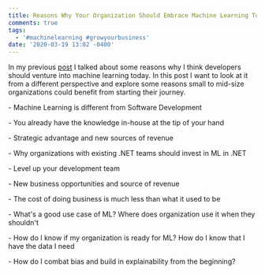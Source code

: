 ```yaml
---
title: Reasons Why Your Organization Should Embrace Machine Learning Today
comments: true
tags:
  - '#machinelearning #growyourbusiness'
date: '2020-03-19 13:02 -0400'
---
```

In my previous [post](https://www.alexanderslotte.com/5-reasons-why-you-as-a-net-developer-should-venture-into-machine-learning-today/) I talked about some reasons why I think developers should venture into machine learning today. In this post I want to look at it from a different perspective and explore some reasons small to mid-size organizations could benefit from starting their journey. 



\- Machine Learning is different from Software Development

\- You already have the knowledge in-house at the tip of your hand

\- Strategic advantage and new sources of revenue



\- Why organizations with existing .NET teams should invest in ML in .NET

\- Level up your development team

\- New business opportunities and source of revenue

\- The cost of doing business is much less than what it used to be

\- What's a good use case of ML? Where does organization use it when they shouldn't

\- How do I know if my organization is ready for ML? How do I know that I have the data I need

\- How do I combat bias and build in explainability from the beginning?